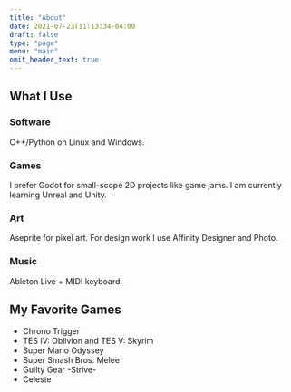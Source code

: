 ```yaml
---
title: "About"
date: 2021-07-23T11:13:34-04:00
draft: false
type: "page"
menu: "main"
omit_header_text: true
---
```


## What I Use

### Software

C++/Python on Linux and Windows.

### Games

I prefer Godot for small-scope 2D projects like game jams. I am currently learning Unreal and Unity.

### Art

Aseprite for pixel art. For design work I use Affinity Designer and Photo.

### Music

Ableton Live + MIDI keyboard.

## My Favorite Games

- Chrono Trigger
- TES IV: Oblivion and TES V: Skyrim
- Super Mario Odyssey
- Super Smash Bros. Melee
- Guilty Gear -Strive-
- Celeste
